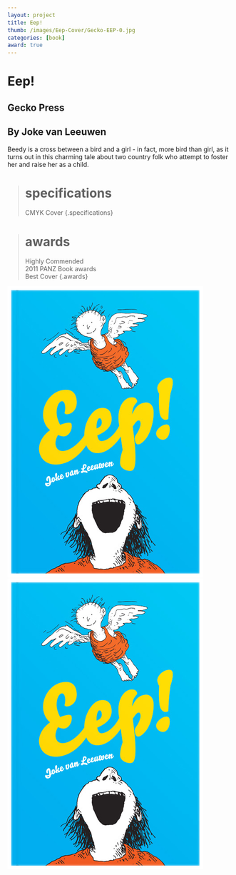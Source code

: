 ```yaml
---
layout: project
title: Eep!
thumb: /images/Eep-Cover/Gecko-EEP-0.jpg
categories: [book]
award: true
---
```


# Eep!

## Gecko Press
## By Joke van Leeuwen

Beedy is a cross between a bird and a girl - in fact, more bird than girl, as it turns out in this charming tale about two country folk who attempt to foster her and raise her as a child.

> # specifications
> CMYK Cover
{.specifications}

> # awards
> Highly Commended  
> 2011 PANZ Book awards  
> Best Cover
{.awards}

![](/images/Eep-Cover/Gecko-EEP-1.jpg)
![](/images/Eep-Cover/Gecko-EEP-1.jpg)